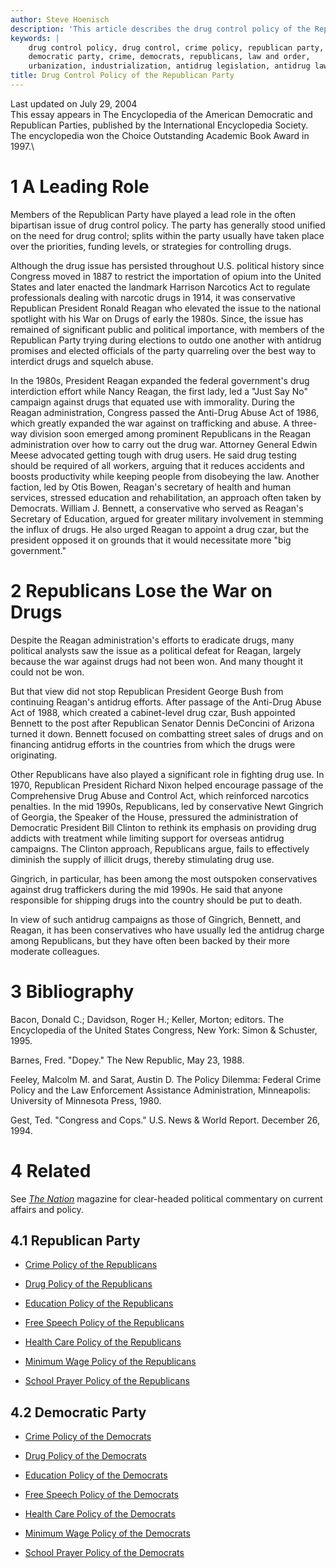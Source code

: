 ```yaml
---
author: Steve Hoenisch
description: 'This article describes the drug control policy of the Republican Party.'
keywords: |
    drug control policy, drug control, crime policy, republican party,
    democratic party, crime, democrats, republicans, law and order,
    urbanization, industrialization, antidrug legislation, antidrug laws
title: Drug Control Policy of the Republican Party
---
```



Last updated on July 29, 2004\
This essay appears in The Encyclopedia of the American Democratic and
Republican Parties, published by the International Encyclopedia Society.
The encyclopedia won the Choice Outstanding Academic Book Award in
1997.\



1 A Leading Role
===========================================

Members of the Republican Party have played a lead role in the often
bipartisan issue of drug control policy. The party has generally stood
unified on the need for drug control; splits within the party usually
have taken place over the priorities, funding levels, or strategies for
controlling drugs.



Although the drug issue has persisted throughout U.S. political history
since Congress moved in 1887 to restrict the importation of opium into
the United States and later enacted the landmark Harrison Narcotics Act
to regulate professionals dealing with narcotic drugs in 1914, it was
conservative Republican President Ronald Reagan who elevated the issue
to the national spotlight with his War on Drugs of early the 1980s.
Since, the issue has remained of significant public and political
importance, with members of the Republican Party trying during elections
to outdo one another with antidrug promises and elected officials of the
party quarreling over the best way to interdict drugs and squelch abuse.


In the 1980s, President Reagan expanded the federal government\'s drug
interdiction effort while Nancy Reagan, the first lady, led a \"Just Say
No\" campaign against drugs that equated use with immorality. During the
Reagan administration, Congress passed the Anti-Drug Abuse Act of 1986,
which greatly expanded the war against on trafficking and abuse. A
three-way division soon emerged among prominent Republicans in the
Reagan administration over how to carry out the drug war. Attorney
General Edwin Meese advocated getting tough with drug users. He said
drug testing should be required of all workers, arguing that it reduces
accidents and boosts productivity while keeping people from disobeying
the law. Another faction, led by Otis Bowen, Reagan\'s secretary of
health and human services, stressed education and rehabilitation, an
approach often taken by Democrats. William J. Bennett, a conservative
who served as Reagan\'s Secretary of Education, argued for greater
military involvement in stemming the influx of drugs. He also urged
Reagan to appoint a drug czar, but the president opposed it on grounds
that it would necessitate more \"big government.\"










2 Republicans Lose the War on Drugs
=================================================================================


Despite the Reagan administration\'s efforts to eradicate drugs, many
political analysts saw the issue as a political defeat for Reagan,
largely because the war against drugs had not been won. And many thought
it could not be won.



But that view did not stop Republican President George Bush from
continuing Reagan\'s antidrug efforts. After passage of the Anti-Drug
Abuse Act of 1988, which created a cabinet-level drug czar, Bush
appointed Bennett to the post after Republican Senator Dennis DeConcini
of Arizona turned it down. Bennett focused on combatting street sales of
drugs and on financing antidrug efforts in the countries from which the
drugs were originating.



Other Republicans have also played a significant role in fighting drug
use. In 1970, Republican President Richard Nixon helped encourage
passage of the Comprehensive Drug Abuse and Control Act, which
reinforced narcotics penalties. In the mid 1990s, Republicans, led by
conservative Newt Gingrich of Georgia, the Speaker of the House,
pressured the administration of Democratic President Bill Clinton to
rethink its emphasis on providing drug addicts with treatment while
limiting support for overseas antidrug campaigns. The Clinton approach,
Republicans argue, fails to effectively diminish the supply of illicit
drugs, thereby stimulating drug use.



Gingrich, in particular, has been among the most outspoken conservatives
against drug traffickers during the mid 1990s. He said that anyone
responsible for shipping drugs into the country should be put to death.



In view of such antidrug campaigns as those of Gingrich, Bennett, and
Reagan, it has been conservatives who have usually led the antidrug
charge among Republicans, but they have often been backed by their more
moderate colleagues.


3 Bibliography
=======================================


Bacon, Donald C.; Davidson, Roger H.; Keller, Morton; editors. The
Encyclopedia of the United States Congress, New York: Simon & Schuster,
1995.



Barnes, Fred. \"Dopey.\" The New Republic, May 23, 1988.



Feeley, Malcolm M. and Sarat, Austin D. The Policy Dilemma: Federal
Crime Policy and the Law Enforcement Assistance Administration,
Minneapolis: University of Minnesota Press, 1980.



Gest, Ted. \"Congress and Cops.\" U.S. News & World Report. December 26,
1994.






4 Related
=============================

See *[The Nation](https://www.thenation.com/)* magazine for
clear-headed political commentary on current affairs and policy.


4.1 Republican Party
-------------------------------------------------


* [Crime Policy of the
Republicans](republicans-crime-policy.html)



* [Drug Policy of the
Republicans](republicans-drug-policy.html)



* [Education Policy of the
Republicans](republicans-education-policy.html)



* [Free Speech Policy of the
Republicans](republicans-free-speech-policy.html)



* [Health Care Policy of the
Republicans](republicans-health-care-policy.html)



* [Minimum Wage Policy of the
Republicans](republicans-minimum-wage-policy.html)



* [School Prayer Policy of the
Republicans](republicans-school-prayer-policy.html)


4.2 Democratic Party
-------------------------------------------------


* [Crime Policy of the
Democrats](democrats-crime-policy.html)



* [Drug Policy of the
Democrats](democrats-drug-policy.html)



* [Education Policy of the
Democrats](democrats-education-policy.html)



* [Free Speech Policy of the
Democrats](democrats-free-speech-policy.html)



* [Health Care Policy of the
Democrats](democrats-health-care-policy.html)



* [Minimum Wage Policy of the
Democrats](democrats-minimum-wage-policy.html)



* [School Prayer Policy of the
Democrats](democrats-school-prayer-policy.html)


